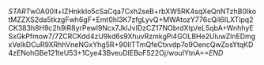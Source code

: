 $START$w0A00it+IZHnkkIo5cSaCqa7Cxh2seB+rbXW5RK4sqXeQnNTzhB0IkotMZZXS2da5tkzgFwh6gF+Emt0hl3K7zfgLyvQ+MWAtozY776cQiI6ILXTlpq2CK383h8H9c2h9iR8yrPewI9Ncx7JklJvIDzCZ17NObrdXtp/eL5qbA+WnhhyESxGkPfmow7/7ZCRCKdd4zU9kd6s9XhuvRzmkgPi4GOLBHe2UluwZlnEDmgxVelkDCuR9XRhhVneNGxYhg5R+90IITTmQfeCtxvdp7o9OencQwZosYtqKD4zENohGBe121teU53+1Cye43BveuDIEBoF522Oj/wouIYtnA==$END$